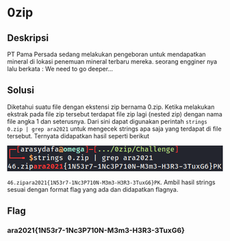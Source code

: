 # 0zip

## Deskripsi
PT Pama Persada sedang melakukan pengeboran untuk mendapatkan mineral di lokasi penemuan mineral terbaru mereka. seorang engginer nya lalu berkata : We need to go deeper...

## Solusi
Diketahui suatu file dengan ekstensi zip bernama 0.zip. Ketika melakukan ekstrak pada file zip tersebut terdapat file zip lagi (nested zip) dengan nama file angka 1 dan seterusnya. Dari sini dapat digunakan perintah ```strings 0.zip | grep ara2021``` untuk mengecek strings apa saja yang terdapat di file tersebut. Ternyata didapatkan hasil seperti berikut 

![Hasil grep](./grep.png)

```46.zipara2021{1N53r7-1Nc3P710N-M3m3-H3R3-3TuxG6}PK```. Ambil hasil strings sesuai dengan format flag yang ada dan didapatkan flagnya.

## Flag
### ara2021{1N53r7-1Nc3P710N-M3m3-H3R3-3TuxG6}
